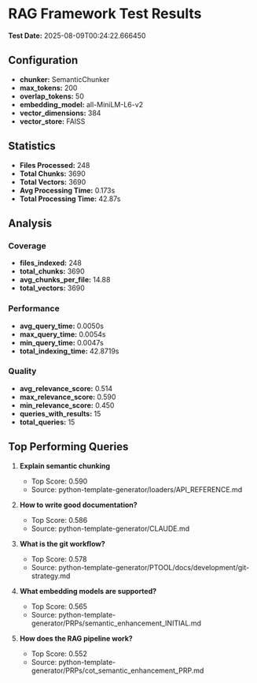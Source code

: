 # RAG Framework Test Results

**Test Date:** 2025-08-09T00:24:22.666450

## Configuration

- **chunker:** SemanticChunker
- **max_tokens:** 200
- **overlap_tokens:** 50
- **embedding_model:** all-MiniLM-L6-v2
- **vector_dimensions:** 384
- **vector_store:** FAISS

## Statistics

- **Files Processed:** 248
- **Total Chunks:** 3690
- **Total Vectors:** 3690
- **Avg Processing Time:** 0.173s
- **Total Processing Time:** 42.87s

## Analysis

### Coverage
- **files_indexed:** 248
- **total_chunks:** 3690
- **avg_chunks_per_file:** 14.88
- **total_vectors:** 3690

### Performance
- **avg_query_time:** 0.0050s
- **max_query_time:** 0.0054s
- **min_query_time:** 0.0047s
- **total_indexing_time:** 42.8719s

### Quality
- **avg_relevance_score:** 0.514
- **max_relevance_score:** 0.590
- **min_relevance_score:** 0.450
- **queries_with_results:** 15
- **total_queries:** 15

## Top Performing Queries

1. **Explain semantic chunking**
   - Top Score: 0.590
   - Source: python-template-generator/loaders/API_REFERENCE.md

2. **How to write good documentation?**
   - Top Score: 0.586
   - Source: python-template-generator/CLAUDE.md

3. **What is the git workflow?**
   - Top Score: 0.578
   - Source: python-template-generator/PTOOL/docs/development/git-strategy.md

4. **What embedding models are supported?**
   - Top Score: 0.565
   - Source: python-template-generator/PRPs/semantic_enhancement_INITIAL.md

5. **How does the RAG pipeline work?**
   - Top Score: 0.552
   - Source: python-template-generator/PRPs/cot_semantic_enhancement_PRP.md

